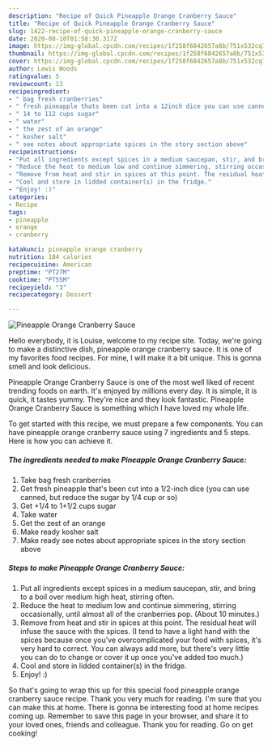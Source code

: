 ```yaml
---
description: "Recipe of Quick Pineapple Orange Cranberry Sauce"
title: "Recipe of Quick Pineapple Orange Cranberry Sauce"
slug: 1422-recipe-of-quick-pineapple-orange-cranberry-sauce
date: 2020-08-10T01:58:30.317Z
image: https://img-global.cpcdn.com/recipes/1f258f6842657a8b/751x532cq70/pineapple-orange-cranberry-sauce-recipe-main-photo.jpg
thumbnail: https://img-global.cpcdn.com/recipes/1f258f6842657a8b/751x532cq70/pineapple-orange-cranberry-sauce-recipe-main-photo.jpg
cover: https://img-global.cpcdn.com/recipes/1f258f6842657a8b/751x532cq70/pineapple-orange-cranberry-sauce-recipe-main-photo.jpg
author: Lewis Woods
ratingvalue: 5
reviewcount: 13
recipeingredient:
- " bag fresh cranberries"
- " fresh pineapple thats been cut into a 12inch dice you can use canned but reduce the sugar by 14 cup or so"
- " 14 to 112 cups sugar"
- " water"
- " the zest of an orange"
- " kosher salt"
- " see notes about appropriate spices in the story section above"
recipeinstructions:
- "Put all ingredients except spices in a medium saucepan, stir, and bring to a boil over medium high heat, stirring often."
- "Reduce the heat to medium low and continue simmering, stirring occasionally, until almost all of the cranberries pop. (About 10 minutes.)"
- "Remove from heat and stir in spices at this point. The residual heat will infuse the sauce with the spices. (I tend to have a light hand with the spices because once you&#39;ve overcomplicated your food with spices, it&#39;s very hard to correct. You can always add more, but there&#39;s very little you can do to change or cover it up once you&#39;ve added too much.)"
- "Cool and store in lidded container(s) in the fridge."
- "Enjoy! :)"
categories:
- Recipe
tags:
- pineapple
- orange
- cranberry

katakunci: pineapple orange cranberry 
nutrition: 184 calories
recipecuisine: American
preptime: "PT27M"
cooktime: "PT55M"
recipeyield: "3"
recipecategory: Dessert

---
```



![Pineapple Orange Cranberry Sauce](https://img-global.cpcdn.com/recipes/1f258f6842657a8b/751x532cq70/pineapple-orange-cranberry-sauce-recipe-main-photo.jpg)

Hello everybody, it is Louise, welcome to my recipe site. Today, we're going to make a distinctive dish, pineapple orange cranberry sauce. It is one of my favorites food recipes. For mine, I will make it a bit unique. This is gonna smell and look delicious.



Pineapple Orange Cranberry Sauce is one of the most well liked of recent trending foods on earth. It's enjoyed by millions every day. It is simple, it is quick, it tastes yummy. They're nice and they look fantastic. Pineapple Orange Cranberry Sauce is something which I have loved my whole life.


To get started with this recipe, we must prepare a few components. You can have pineapple orange cranberry sauce using 7 ingredients and 5 steps. Here is how you can achieve it.

<!--inarticleads1-->

##### The ingredients needed to make Pineapple Orange Cranberry Sauce:

1. Take  bag fresh cranberries
1. Get  fresh pineapple that&#39;s been cut into a 1/2-inch dice (you can use canned, but reduce the sugar by 1/4 cup or so)
1. Get  +1/4 to 1+1/2 cups sugar
1. Take  water
1. Get  the zest of an orange
1. Make ready  kosher salt
1. Make ready  see notes about appropriate spices in the story section above




<!--inarticleads2-->

##### Steps to make Pineapple Orange Cranberry Sauce:

1. Put all ingredients except spices in a medium saucepan, stir, and bring to a boil over medium high heat, stirring often.
1. Reduce the heat to medium low and continue simmering, stirring occasionally, until almost all of the cranberries pop. (About 10 minutes.)
1. Remove from heat and stir in spices at this point. The residual heat will infuse the sauce with the spices. (I tend to have a light hand with the spices because once you&#39;ve overcomplicated your food with spices, it&#39;s very hard to correct. You can always add more, but there&#39;s very little you can do to change or cover it up once you&#39;ve added too much.)
1. Cool and store in lidded container(s) in the fridge.
1. Enjoy! :)




So that's going to wrap this up for this special food pineapple orange cranberry sauce recipe. Thank you very much for reading. I'm sure that you can make this at home. There is gonna be interesting food at home recipes coming up. Remember to save this page in your browser, and share it to your loved ones, friends and colleague. Thank you for reading. Go on get cooking!
